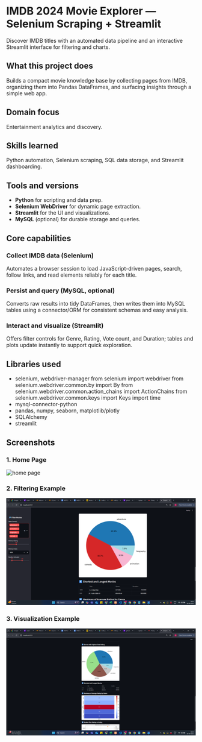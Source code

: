 # IMDB 2024 Movie Explorer — Selenium Scraping + Streamlit
Discover IMDB titles with an automated data pipeline and an interactive Streamlit interface for filtering and charts.

## What this project does
Builds a compact movie knowledge base by collecting pages from IMDB, organizing them into Pandas DataFrames, and surfacing insights through a simple web app.

## Domain focus
Entertainment analytics and discovery.

## Skills learned
Python automation, Selenium scraping, SQL data storage, and Streamlit dashboarding.

## Tools and versions
- **Python** for scripting and data prep.
- **Selenium WebDriver** for dynamic page extraction.
- **Streamlit** for the UI and visualizations.
- **MySQL** (optional) for durable storage and queries.

## Core capabilities

### Collect IMDB data (Selenium)
Automates a browser session to load JavaScript-driven pages, search, follow links, and read elements reliably for each title.

### Persist and query (MySQL, optional)
Converts raw results into tidy DataFrames, then writes them into MySQL tables using a connector/ORM for consistent schemas and easy analysis.

### Interact and visualize (Streamlit)
Offers filter controls for Genre, Rating, Vote count, and Duration; tables and plots update instantly to support quick exploration.

## Libraries used
- selenium, webdriver-manager
  from selenium import webdriver
  from selenium.webdriver.common.by import By
  from selenium.webdriver.common.action_chains import ActionChains
  from selenium.webdriver.common.keys import Keys
  import time
- mysql-connector-python
- pandas, numpy, seaborn, matplotlib/plotly
- SQLAlchemy
- streamlit


## Screenshots

### 1. Home Page
![home page](screenshot/screenshot/homepage.png)

### 2. Filtering Example
![filteration](screenshot/filteration.png)

### 3. Visualization Example
![visualization](screenshot/visualization.png)

